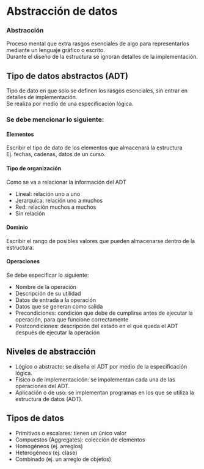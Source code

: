 # Abstracción de datos

### Abstracción
Proceso mental que extra rasgos esenciales de algo para representarlos mediante un lenguaje gráfico o escrito.  
Durante el diseño de la estructura se ignoran detalles de la implementación.  

## Tipo de datos abstractos (ADT)
Tipo de dato en que solo se definen los rasgos esenciales, sin entrar en detalles de implementación.  
Se realiza por medio de una especificación lógica.

### Se debe mencionar lo siguiente:
#### Elementos  
Escribir el tipo de dato de los elementos que almacenará la estructura  
Ej. fechas, cadenas, datos de un curso.  
#### Tipo de organización  
Como se va a relacionar la información del ADT  
- Lineal: relación uno a uno  
- Jerarquica: relación uno a muchos  
- Red: relación muchos a muchos  
- Sin relación  
#### Dominio  
Escribir el rango de posibles valores que pueden almacenarse dentro de la estructura.  
#### Operaciones  
Se debe especificar lo siguiente:  
- Nombre de la operación
- Descripción de su utilidad
- Datos de entrada a la operación
- Datos que se generan como salida
- Precondiciones: condición que debe de cumplirse antes de ejecutar la operación, para que funcione correctamente
- Postcondiciones: descripción del estado en el que queda el ADT después de ejecutar la operación

## Niveles de abstracción  
- Lógico o abstracto: se diseña el ADT por medio de la especificación lógica.
- Físico o de implementacicón: se impolementan cada una de las operaciones del ADT.
- Aplicación o de uso: se implementan programas en los que se utiliza la estructura de datos (ADT).

## Tipos de datos
- Primitivos o escalares: tienen un único valor
- Compuestos (Aggregates): colección de elementos
- Homogéneos (ej. arreglos)
- Heterogéneos (ej. clase)
- Combinado (ej. un arreglo de objetos)
